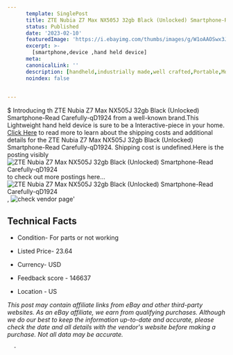 ```yaml
---
      template: SinglePost
      title: ZTE Nubia Z7 Max NX505J 32gb Black (Unlocked) Smartphone-Read Carefully-qD1924
      status: Published
      date: '2023-02-10'
      featuredImage: 'https://i.ebayimg.com/thumbs/images/g/W1oAAOSwx3Jj4tE2/s-l225.jpg'
      excerpt: >-
        [smartphone,device ,hand held device]
      meta:
      canonicalLink: ''
      description: [handheld,industrially made,well crafted,Portable,Mobile,Compact,Convenient,Lightweight,Maneuverable,Man-portable,Miniature,Carriable,Hand-held,Light,Holdable,Transportable,Mobile device,Pocket-sized,On-the-go,Wireless,Cordless,Compact size,Convenient size, smartphone,device ,hand held device]
      noindex: false
      

---
```

$
      Introducing th ZTE Nubia Z7 Max NX505J 32gb Black (Unlocked) Smartphone-Read Carefully-qD1924 from a well-known brand.This Lightweight hand held device is sure to be a Interactive-piece in your home. [Click Here](https://www.ebay.com/itm/304797174793?hash=item46f753cc09%3Ag%3AW1oAAOSwx3Jj4tE2&mkevt=1&mkcid=1&mkrid=711-53200-19255-0&campid=%253CePNCampaignId%253E&customid=%253CreferenceId%253E&toolid=10049) to read more to learn about the shipping costs and additional details for the ZTE Nubia Z7 Max NX505J 32gb Black (Unlocked) Smartphone-Read Carefully-qD1924. Shipping cost is undefined.Here is the posting visibly ![ZTE Nubia Z7 Max NX505J 32gb Black (Unlocked) Smartphone-Read Carefully-qD1924](https://i.ebayimg.com/thumbs/images/g/W1oAAOSwx3Jj4tE2/s-l225.jpg) to check out more postings here... ![ZTE Nubia Z7 Max NX505J 32gb Black (Unlocked) Smartphone-Read Carefully-qD1924](https://i.ebayimg.com/images/g/W1oAAOSwx3Jj4tE2/s-l1600.jpg), ![check vendor page](https://origin-galleryplus.ebayimg.com/ws/web/304797174793_2_0_1/225x225.jpg,https://origin-galleryplus.ebayimg.com/ws/web/304797174793_3_0_1/225x225.jpg,https://origin-galleryplus.ebayimg.com/ws/web/304797174793_4_0_1/225x225.jpg,https://origin-galleryplus.ebayimg.com/ws/web/304797174793_5_0_1/225x225.jpg)'

      

 ## Technical Facts 



     
      

 - Condition- For parts or not working 


      

 - Listed Price- 23.64 


      

 - Currency- USD 


      

 - Feedback score - 146637 


      

 - Location - US 


      
      

 *_This post may contain affiliate links from eBay and other third-party websites. As an eBay affiliate, we earn from qualifying purchases. Although we do our best to keep the information up-to-date and accurate, please check the date and all details with the vendor's website before making a purchase. Not all data may be accurate._*




      -
